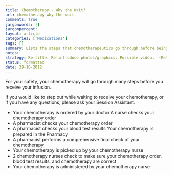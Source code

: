 ```yaml
---
title: Chemotherapy - Why the Wait?
url: chemotherapy-why-the-wait
comments: true
jargonwords: []
jargonpercent:
layout: article
categories: ['Medications']
tags: []
summary: Lists the steps that chemotherapeutics go through before being infused, offered to the patient. 
notes:
strategy: Re-title. Re-introduce photos/graphics. Possible video.  (Rethink? No. Some re-writing? No. Graphics or diagrams? No. Photography? Yes. Podcast or audio? No. Video? Yes)
status: formatted 
date: 29-10-2012
---
```

For your safety, your chemotherapy will go through many steps before you receive your infusion.

If you would like to step out while waiting to receive your chemotherapy, or if you have any questions, please ask your Session Assistant.

* Your chemotherapy is ordered by your doctor A nurse checks your chemotherapy order
* A pharmacist checks your chemotherapy order
* A pharmacist checks your blood test results Your chemotherapy is prepared in the Pharmacy
* A pharmacist performs a comprehensive final check of your chemotherapy
* Your chemotherapy is picked up by your chemotherapy nurse
* 2 chemotherapy nurses check to make sure your chemotherapy order, blood test results, and chemotherapy are correct
* Your chemotherapy is administered by your chemotherapy nurse